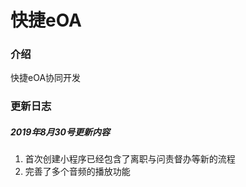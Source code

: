 # 快捷eOA

### 介绍
快捷eOA协同开发


### 更新日志

##### 2019年8月30号更新内容
1. 首次创建小程序已经包含了离职与问责督办等新的流程
2. 完善了多个音频的播放功能

